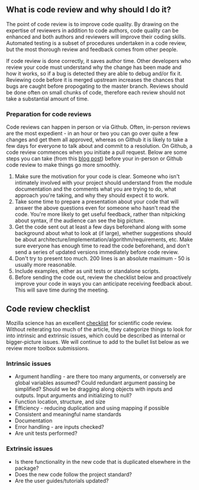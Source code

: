 What is code review and why should I do it?
-------------------------------------------

The point of code review is to improve code quality. By drawing on the
expertise of reviewers in addition to code authors, code quality can be
enhanced and both authors and reviewers will improve their coding
skills. Automated testing is a subset of procedures undertaken in a code
review, but the most thorough review and feedback comes from other
people.

If code review is done correctly, it saves author time. Other developers
who review your code must understand why the change has been made and
how it works, so if a bug is detected they are able to debug and/or fix
it. Reviewing code before it is merged upstream increases the chances
that bugs are caught before propogating to the master branch. Reviews
should be done often on small chunks of code, therefore each review
should not take a substantial amount of time.

### Preparation for code reviews

Code reviews can happen in person or via Github. Often, in-person
reviews are the most expedient - in an hour or two you can go over quite
a few changes and get them all approved, whereas on Github it is likely
to take a few days for everyone to talk about and commit to a
resolution. On Github, a code review commences when you initiate a pull
request. Below are some steps you can take (from this [blog
post](http://fperez.org/py4science/code_reviews.html)) before your
in-person or Github code review to make things go more smoothly.

1.  Make sure the motivation for your code is clear. Someone who isn't
    intimately involved with your project should understand from the
    module documentation and the comments what you are trying to do,
    what approach you're taking, and why they should expect it to work.
2.  Take some time to prepare a presentation about your code that will
    answer the above questions even for someone who hasn't read the
    code. You're more likely to get useful feedback, rather than
    nitpicking about syntax, if the audience can see the big picture.
3.  Get the code sent out at least a few days beforehand along with some
    background about what to look at (if large), whether suggestions
    should be about architecture/implementation/algorithm/requirements,
    etc. Make sure everyone has enough time to read the code beforehand,
    and don't send a series of updated versions immediately before code
    review.
4.  Don't try to present too much. 200 lines is an absolute maximum - 50
    is usually more reasonable.
5.  Include examples, either as unit tests or standalone scripts.
6.  Before sending the code out, review the checklist below and
    proactively improve your code in ways you can anticipate receiving
    feedback about. This will save time during the meeting.

Code review checklist
---------------------

Mozilla science has an excellent
[checklist](https://mozillascience.github.io/codeReview/review.html) for
scientific code review. Without reiterating too much of the article,
they categorize things to look for into intrinsic and extrinsic issues,
which could be described as internal or bigger-picture issues. We will
continue to add to the bullet list below as we review more toolbox
submissions.

### Intrinsic issues

-   Argument handling - are there too many arguments, or conversely are
    global variables assumed? Could redundant argument passing be
    simplified? Should we be dragging along objects with inputs and
    outputs. Input arguments and initializing to null?
-   Function location, structure, and size
-   Efficiency - reducing duplication and using mapping if possible
-   Consistent and meaningful name standards
-   Documentation
-   Error handling - are inputs checked?
-   Are unit tests performed?

### Extrinsic issues

-   Is there functionality in the new code that is duplicated elsewhere
    in the package?
-   Does the new code follow the project standard?
-   Are the user guides/tutorials updated?
